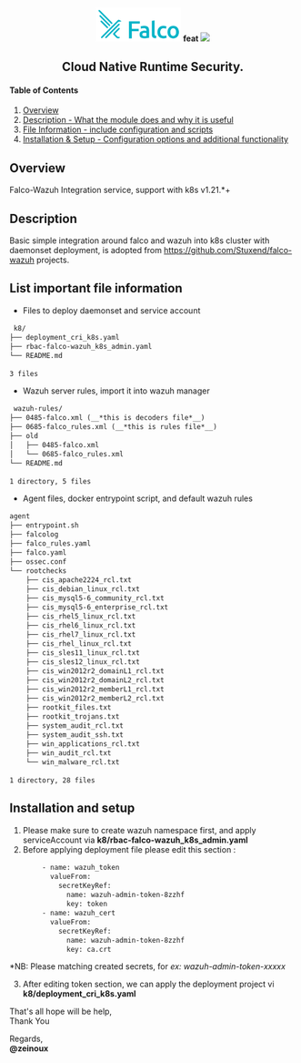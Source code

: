 <div align="center">
<p>
<img src="https://raw.githubusercontent.com/falcosecurity/community/master/logo/primary-logo.png" width="150"> 
<strong>feat</strong>
<img src="https://raw.githubusercontent.com/wazuh/wazuh-kibana-app/master/public/assets/logo.png" width="180">
</p>

## Cloud Native Runtime Security.
</div>

#### Table of Contents

1. [Overview](#overview)
2. [Description - What the module does and why it is useful](#description)
3. [File Information - include configuration and scripts](#list-important-file-information)
4. [Installation & Setup - Configuration options and additional functionality](#installation-and-setup)


## Overview
Falco-Wazuh Integration service, support with k8s v1.21.*+

## Description
Basic simple integration around falco and wazuh into k8s cluster with daemonset deployment,  is adopted  from https://github.com/Stuxend/falco-wazuh projects.

## List important file information 
- Files to deploy daemonset and service account
```
 k8/
├── deployment_cri_k8s.yaml
├── rbac-falco-wazuh_k8s_admin.yaml
└── README.md

3 files
```
- Wazuh server rules, import it into wazuh manager
```
 wazuh-rules/
├── 0485-falco.xml (__*this is decoders file*__)
├── 0685-falco_rules.xml (__*this is rules file*__)
├── old
│   ├── 0485-falco.xml
│   └── 0685-falco_rules.xml
└── README.md

1 directory, 5 files
```
- Agent files, docker entrypoint script, and default wazuh rules
```
agent
├── entrypoint.sh
├── falcolog
├── falco_rules.yaml
├── falco.yaml
├── ossec.conf
└── rootchecks
    ├── cis_apache2224_rcl.txt
    ├── cis_debian_linux_rcl.txt
    ├── cis_mysql5-6_community_rcl.txt
    ├── cis_mysql5-6_enterprise_rcl.txt
    ├── cis_rhel5_linux_rcl.txt
    ├── cis_rhel6_linux_rcl.txt
    ├── cis_rhel7_linux_rcl.txt
    ├── cis_rhel_linux_rcl.txt
    ├── cis_sles11_linux_rcl.txt
    ├── cis_sles12_linux_rcl.txt
    ├── cis_win2012r2_domainL1_rcl.txt
    ├── cis_win2012r2_domainL2_rcl.txt
    ├── cis_win2012r2_memberL1_rcl.txt
    ├── cis_win2012r2_memberL2_rcl.txt
    ├── rootkit_files.txt
    ├── rootkit_trojans.txt
    ├── system_audit_rcl.txt
    ├── system_audit_ssh.txt
    ├── win_applications_rcl.txt
    ├── win_audit_rcl.txt
    └── win_malware_rcl.txt
    
1 directory, 28 files
```
## Installation and setup

1. Please make sure to create wazuh namespace first, and apply serviceAccount via **k8/rbac-falco-wazuh_k8s_admin.yaml**
2. Before applying deployment file please edit this section :
```
        - name: wazuh_token
          valueFrom:
            secretKeyRef:
              name: wazuh-admin-token-8zzhf
              key: token
        - name: wazuh_cert
          valueFrom:
            secretKeyRef:
              name: wazuh-admin-token-8zzhf
              key: ca.crt 
```
*NB: Please matching created secrets, for _ex: wazuh-admin-token-xxxxx_

3. After editing token section, we can apply the deployment project vi **k8/deployment_cri_k8s.yaml**

That's all hope will be help,<br/>
Thank You

Regards,<br/><strong>
@zeinoux


